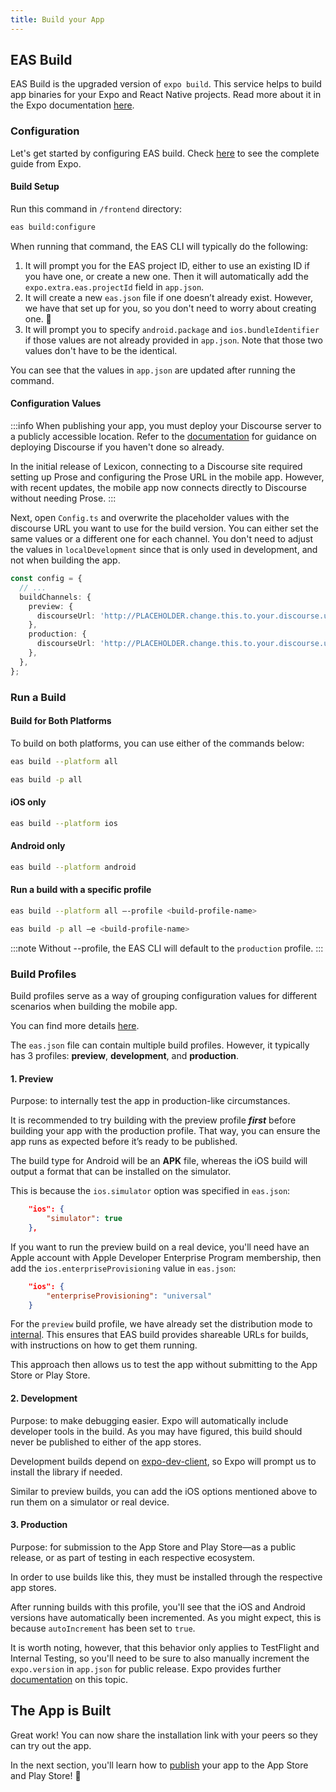 ```yaml
---
title: Build your App
---
```


## EAS Build

EAS Build is the upgraded version of `expo build`. This service helps to build app binaries for your Expo and React Native projects. Read more about it in the Expo documentation [here](https://docs.expo.dev/build/introduction/).

### Configuration

Let's get started by configuring EAS build. Check [here](https://docs.expo.dev/build-reference/build-configuration/) to see the complete guide from Expo.

#### Build Setup

Run this command in `/frontend` directory:

```bash
eas build:configure
```

When running that command, the EAS CLI will typically do the following:

1. It will prompt you for the EAS project ID, either to use an existing ID if you have one, or create a new one. Then it will automatically add the `expo.extra.eas.projectId` field in `app.json`.
2. It will create a new `eas.json` file if one doesn’t already exist. However, we have that set up for you, so you don't need to worry about creating one. 🎉
3. It will prompt you to specify `android.package` and `ios.bundleIdentifier` if those values are not already provided in `app.json`. Note that those two values don't have to be the identical.

You can see that the values in `app.json` are updated after running the command.

#### Configuration Values

:::info
When publishing your app, you must deploy your Discourse server to a publicly accessible location. Refer to the [documentation](setup-discourse.md#setup-discourse-in-the-cloud) for guidance on deploying Discourse if you haven't done so already.

In the initial release of Lexicon, connecting to a Discourse site required setting up Prose and configuring the Prose URL in the mobile app. However, with recent updates, the mobile app now connects directly to Discourse without needing Prose.
:::

Next, open `Config.ts` and overwrite the placeholder values with the discourse URL you want to use for the build version. You can either set the same values or a different one for each channel. You don't need to adjust the values in `localDevelopment` since that is only used in development, and not when building the app.

```ts
const config = {
  // ...
  buildChannels: {
    preview: {
      discourseUrl: 'http://PLACEHOLDER.change.this.to.your.discourse.url',
    },
    production: {
      discourseUrl: 'http://PLACEHOLDER.change.this.to.your.discourse.url',
    },
  },
};
```

### Run a Build

#### Build for Both Platforms

To build on both platforms, you can use either of the commands below:

```bash
eas build --platform all
```

```bash
eas build -p all
```

#### iOS only

```bash
eas build --platform ios
```

#### Android only

```bash
eas build --platform android
```

#### Run a build with a specific profile

```bash
eas build --platform all –-profile <build-profile-name>
```

```bash
eas build -p all –e <build-profile-name>
```

:::note
Without --profile, the EAS CLI will default to the `production` profile.
:::

### Build Profiles

Build profiles serve as a way of grouping configuration values for different scenarios when building the mobile app.

You can find more details [here](https://docs.expo.dev/build/eas-json/).

The `eas.json` file can contain multiple build profiles. However, it typically has 3 profiles: **preview**, **development**, and **production**.

#### 1. Preview

Purpose: to internally test the app in production-like circumstances.

It is recommended to try building with the preview profile **_first_** before building your app with the production profile. That way, you can ensure the app runs as expected before it’s ready to be published.

The build type for Android will be an **APK** file, whereas the iOS build will output a format that can be installed on the simulator.

This is because the `ios.simulator` option was specified in `eas.json`:

```json
    "ios": {
        "simulator": true
    },
```

If you want to run the preview build on a real device, you'll need have an Apple account with Apple Developer Enterprise Program membership, then add the `ios.enterpriseProvisioning` value in `eas.json`:

```json
    "ios": {
        "enterpriseProvisioning": "universal"
    }
```

For the `preview` build profile, we have already set the distribution mode to [internal](https://docs.expo.dev/build/internal-distribution/). This ensures that EAS build provides shareable URLs for builds, with instructions on how to get them running.

This approach then allows us to test the app without submitting to the App Store or Play Store.

#### 2. Development

Purpose: to make debugging easier. Expo will automatically include developer tools in the build. As you may have figured, this build should never be published to either of the app stores.

Development builds depend on [expo-dev-client](https://docs.expo.dev/development/introduction/), so Expo will prompt us to install the library if needed.

Similar to preview builds, you can add the iOS options mentioned above to run them on a simulator or real device.

#### 3. Production

Purpose: for submission to the App Store and Play Store—as a public release, or as part of testing in each respective ecosystem.

In order to use builds like this, they must be installed through the respective app stores.

After running builds with this profile, you'll see that the iOS and Android versions have automatically been incremented. As you might expect, this is because `autoIncrement` has been set to `true`.

It is worth noting, however, that this behavior only applies to TestFlight and Internal Testing, so you'll need to be sure to also manually increment the `expo.version` in `app.json` for public release. Expo provides further [documentation](https://docs.expo.dev/build-reference/app-versions/) on this topic.

## The App is Built

Great work! You can now share the installation link with your peers so they can try out the app.

In the next section, you'll learn how to [publish](publishing) your app to the App Store and Play Store! 🚀
